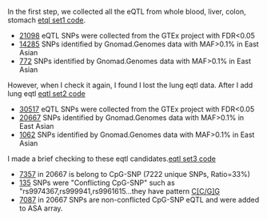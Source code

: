

In the first step, we collected all the eQTL from whole blood, liver, colon, stomach [etql set1 code](eqtl.set1.sh). 
* [21098](eQTL.hg19.bed) eQTL SNPs were collected from the GTEx project with FDR<0.05
* [14285](gnomad.genomes.r2.1.sites.rec.eQTL.merge.vcf.bed) SNPs identified by Gnomad.Genomes data with MAF>0.1% in East Asian
* [772](gnomad.exomes.r2.1.sites.rec.eQTL.hg19.vcf.bed) SNPs identified by Gnomad.Genomes data with MAF>0.1% in East Asian

However, when I check it again, I found I lost the lung eqtl data. After I add lung eqtl [eqtl set2 code](eqtl.set2.sh)
* [30517](eQTL.set2.hg19.bed) eQTL SNPs were collected from the GTEx project with FDR<0.05
* [20667](gnomad.genomes.r2.1.sites.rec.eQTL.set2.merge.vcf.bed) SNPs identified by Gnomad.Genomes data with MAF>0.1% in East Asian
* [1062](gnomad.exomes.r2.1.sites.rec.eQTL.set2.hg19.vcf.bed) SNPs identified by Gnomad.Genomes data with MAF>0.1% in East Asian

I made a brief checking to these eqtl candidates.[eqtl set3 code](eqtl.set3.sh)

* [7357](gnomad.genomes.eQTL.cpgSNP.uni.hg19.bed) in 20667 is belong to CpG-SNP  (7222 unique SNPs, Ratio=33%)
* [135](gnomad.genomes.eQTL.cpgSNP.uni.flict-CpG-SNP.hg19.bed) SNPs were "Conflicting CpG-SNP" such as "rs9974367,rs999941,rs9961615...they have pattern [C[C/G]G](https://www.ncbi.nlm.nih.gov/projects/SNP/snp_ref.cgi?do_not_redirect&rs=rs9974367)
* [7087](gnomad.genomes.eQTL.cpgSNP.uni.non-flict-CpG-SNP.hg19.bed) in 20667 SNPs are non-conflicted CpG-SNP eQTL and were added to ASA array. 


